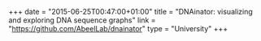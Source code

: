 +++
date = "2015-06-25T00:47:00+01:00"
title = "DNAinator: visualizing and exploring DNA sequence graphs"
link = "https://github.com/AbeelLab/dnainator"
type = "University"
+++
